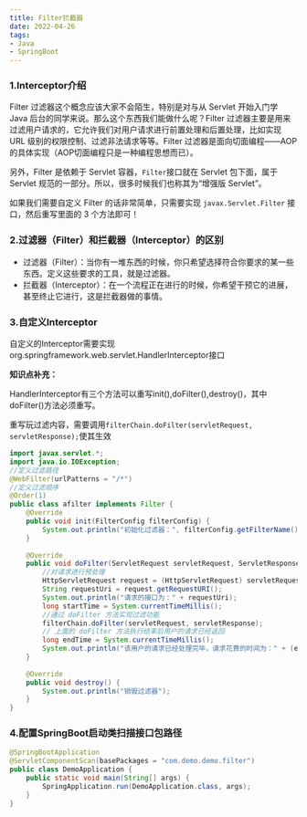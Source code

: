 ```yaml
---
title: Filter拦截器
date: 2022-04-26
tags: 
- Java
- SpringBoot
---
```


### 1.Interceptor介绍

Filter 过滤器这个概念应该大家不会陌生，特别是对与从 Servlet 开始入门学 Java 后台的同学来说。那么这个东西我们能做什么呢？Filter 过滤器主要是用来过滤用户请求的，它允许我们对用户请求进行前置处理和后置处理，比如实现 URL 级别的权限控制、过滤非法请求等等。Filter 过滤器是面向切面编程——AOP 的具体实现（AOP切面编程只是一种编程思想而已）。

另外，Filter 是依赖于 Servlet 容器，`Filter`接口就在 Servlet 包下面，属于 Servlet 规范的一部分。所以，很多时候我们也称其为“增强版 Servlet”。

如果我们需要自定义 Filter 的话非常简单，只需要实现 `javax.Servlet.Filter` 接口，然后重写里面的 3 个方法即可！

### 2.过滤器（Filter）和拦截器（Interceptor）的区别

- 过滤器（Filter）：当你有一堆东西的时候，你只希望选择符合你要求的某一些东西。定义这些要求的工具，就是过滤器。
- 拦截器（Interceptor）：在一个流程正在进行的时候，你希望干预它的进展，甚至终止它进行，这是拦截器做的事情。

### 3.自定义Interceptor

自定义的Interceptor需要实现org.springframework.web.servlet.HandlerInterceptor接口

**知识点补充：**

HandlerInterceptor有三个方法可以重写init(),doFilter(),destroy()，其中doFilter()方法必须重写。

重写玩过滤内容，需要调用`filterChain.doFilter(servletRequest, servletResponse);`使其生效

```java
import javax.servlet.*;
import java.io.IOException;
//定义过滤路径
@WebFilter(urlPatterns = "/*")
//定义过滤顺序
@Order(1)
public class afilter implements Filter {
  	@Override
    public void init(FilterConfig filterConfig) {
        System.out.println("初始化过滤器：", filterConfig.getFilterName());
    }
  
    @Override
    public void doFilter(ServletRequest servletRequest, ServletResponse servletResponse, FilterChain filterChain) throws IOException, ServletException {
        //对请求进行预处理
        HttpServletRequest request = (HttpServletRequest) servletRequest;
        String requestUri = request.getRequestURI();
        System.out.println("请求的接口为：" + requestUri);
        long startTime = System.currentTimeMillis();
        //通过 doFilter 方法实现过滤功能
        filterChain.doFilter(servletRequest, servletResponse);
        // 上面的 doFilter 方法执行结束后用户的请求已经返回
        long endTime = System.currentTimeMillis();
        System.out.println("该用户的请求已经处理完毕，请求花费的时间为：" + (endTime - startTime));
    }
  
  	@Override
    public void destroy() {
        System.out.println("销毁过滤器");
    }
}
```

### 4.配置SpringBoot启动类扫描接口包路径

```java
@SpringBootApplication
@ServletComponentScan(basePackages = "com.demo.demo.filter")
public class DemoApplication {
    public static void main(String[] args) {
        SpringApplication.run(DemoApplication.class, args);
    }
}
```

